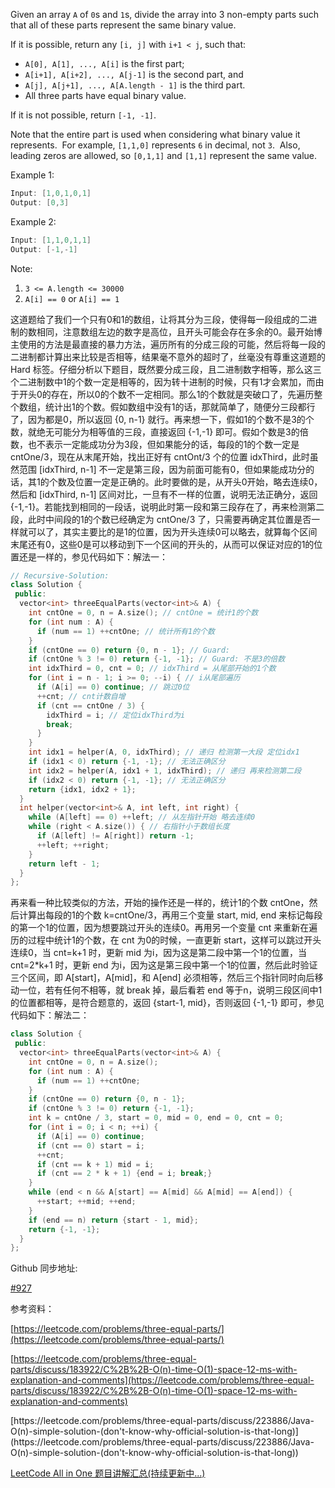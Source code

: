 Given an array `A` of `0`s and `1`s, divide the array into 3 non-empty parts such that all of these parts represent the same binary value.

If it is possible, return any `[i, j]` with `i+1 < j`, such that:

- `A[0], A[1], ..., A[i]` is the first part;
- `A[i+1], A[i+2], ..., A[j-1]` is the second part, and
- `A[j], A[j+1], ..., A[A.length - 1]` is the third part.
- All three parts have equal binary value.

If it is not possible, return `[-1, -1]`.

Note that the entire part is used when considering what binary value it represents.  For example, `[1,1,0]` represents `6` in decimal, not `3`.  Also, leading zeros are allowed, so `[0,1,1]` and `[1,1]` represent the same value.

Example 1:

```cpp
Input: [1,0,1,0,1]
Output: [0,3]
```

Example 2:

```cpp
Input: [1,1,0,1,1]
Output: [-1,-1]
```

Note:

1. `3 <= A.length <= 30000`
2. `A[i] == 0` or `A[i] == 1`

这道题给了我们一个只有0和1的数组，让将其分为三段，使得每一段组成的二进制的数相同，注意数组左边的数字是高位，且开头可能会存在多余的0。最开始博主使用的方法是最直接的暴力方法，遍历所有的分成三段的可能，然后将每一段的二进制都计算出来比较是否相等，结果毫不意外的超时了，丝毫没有尊重这道题的 Hard 标签。仔细分析以下题目，既然要分成三段，且二进制数字相等，那么这三个二进制数中1的个数一定是相等的，因为转十进制的时候，只有1才会累加，而由于开头0的存在，所以0的个数不一定相同。那么1的个数就是突破口了，先遍历整个数组，统计出1的个数。假如数组中没有1的话，那就简单了，随便分三段都行了，因为都是0，所以返回 {0, n-1} 就行。再来想一下，假如1的个数不是3的个数，就绝无可能分为相等值的三段，直接返回 {-1,-1} 即可。假如个数是3的倍数，也不表示一定能成功分为3段，但如果能分的话，每段的1的个数一定是 cntOne/3，现在从末尾开始，找出正好有 cntOnt/3 个的位置 idxThird，此时虽然范围 [idxThird, n-1] 不一定是第三段，因为前面可能有0，但如果能成功分的话，其1的个数及位置一定是正确的。此时要做的是，从开头0开始，略去连续0，然后和 [idxThird, n-1] 区间对比，一旦有不一样的位置，说明无法正确分，返回 {-1,-1}。若能找到相同的一段话，说明此时第一段和第三段存在了，再来检测第二段，此时中间段的1的个数已经确定为 cntOne/3 了，只需要再确定其位置是否一样就可以了，其实主要比的是1的位置，因为开头连续0可以略去，就算每个区间末尾还有0，这些0是可以移动到下一个区间的开头的，从而可以保证对应的1的位置还是一样的，参见代码如下：解法一：

```cpp
// Recursive-Solution:
class Solution {
 public:
  vector<int> threeEqualParts(vector<int>& A) {
    int cntOne = 0, n = A.size(); // cntOne = 统计1的个数
    for (int num : A) {
      if (num == 1) ++cntOne; // 统计所有1的个数
    }
    if (cntOne == 0) return {0, n - 1}; // Guard:
    if (cntOne % 3 != 0) return {-1, -1}; // Guard: 不是3的倍数
    int idxThird = 0, cnt = 0; // idxThird = 从尾部开始的1个数
    for (int i = n - 1; i >= 0; --i) { // i从尾部遍历
      if (A[i] == 0) continue; // 跳过0位
      ++cnt; // cnt计数自增
      if (cnt == cntOne / 3) {
        idxThird = i; // 定位idxThird为i
        break;
      }
    }
    int idx1 = helper(A, 0, idxThird); // 递归 检测第一大段 定位idx1
    if (idx1 < 0) return {-1, -1}; // 无法正确区分
    int idx2 = helper(A, idx1 + 1, idxThird); // 递归 再来检测第二段
    if (idx2 < 0) return {-1, -1}; // 无法正确区分
    return {idx1, idx2 + 1};
  }
  int helper(vector<int>& A, int left, int right) {
    while (A[left] == 0) ++left; // 从左指针开始 略去连续0
    while (right < A.size()) { // 右指针小于数组长度
      if (A[left] != A[right]) return -1;
      ++left; ++right;
    }
    return left - 1;
  }
};
```

再来看一种比较类似的方法，开始的操作还是一样的，统计1的个数 cntOne，然后计算出每段的1的个数 k=cntOne/3，再用三个变量 start, mid, end 来标记每段的第一个1的位置，因为想要跳过开头的连续0。再用另一个变量 cnt 来重新在遍历的过程中统计1的个数，在 cnt 为0的时候，一直更新 start，这样可以跳过开头连续0，当 cnt=k+1 时，更新 mid 为i，因为这是第二段中第一个1的位置，当 cnt=2*k+1 时，更新 end 为i，因为这是第三段中第一个1的位置，然后此时验证三个区间，即 A[start]，A[mid]，和 A[end] 必须相等，然后三个指针同时向后移动一位，若有任何不相等，就 break 掉，最后看若 end 等于n，说明三段区间中1的位置都相等，是符合题意的，返回 {start-1, mid}，否则返回 {-1,-1} 即可，参见代码如下：解法二：

```cpp
class Solution {
 public:
  vector<int> threeEqualParts(vector<int>& A) {
    int cntOne = 0, n = A.size();
    for (int num : A) {
      if (num == 1) ++cntOne;
    }
    if (cntOne == 0) return {0, n - 1};
    if (cntOne % 3 != 0) return {-1, -1};
    int k = cntOne / 3, start = 0, mid = 0, end = 0, cnt = 0;
    for (int i = 0; i < n; ++i) {
      if (A[i] == 0) continue;
      if (cnt == 0) start = i;
      ++cnt;
      if (cnt == k + 1) mid = i;
      if (cnt == 2 * k + 1) {end = i; break;}
    }
    while (end < n && A[start] == A[mid] && A[mid] == A[end]) {
      ++start; ++mid; ++end;
    }
    if (end == n) return {start - 1, mid};
    return {-1, -1};
  }
};
```

Github 同步地址:

[#927](https://github.com/grandyang/leetcode/issues/927)

参考资料：

[https://leetcode.com/problems/three-equal-parts/](https://leetcode.com/problems/three-equal-parts/)

[](https://leetcode.com/problems/three-equal-parts/discuss/183922/C%2B%2B-O(n)-time-O(1)-space-12-ms-with-explanation-and-comments)[https://leetcode.com/problems/three-equal-parts/discuss/183922/C%2B%2B-O(n)-time-O(1)-space-12-ms-with-explanation-and-comments](https://leetcode.com/problems/three-equal-parts/discuss/183922/C%2B%2B-O(n)-time-O(1)-space-12-ms-with-explanation-and-comments)

[](https://leetcode.com/problems/three-equal-parts/discuss/223886/Java-O(n)-simple-solution-(don't-know-why-official-solution-is-that-long))[https://leetcode.com/problems/three-equal-parts/discuss/223886/Java-O(n)-simple-solution-(don't-know-why-official-solution-is-that-long)](https://leetcode.com/problems/three-equal-parts/discuss/223886/Java-O(n)-simple-solution-(don't-know-why-official-solution-is-that-long))

[LeetCode All in One 题目讲解汇总(持续更新中...)](https://www.cnblogs.com/grandyang/p/4606334.html)